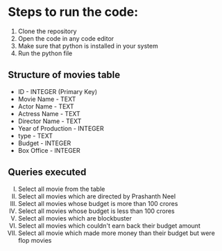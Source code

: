<h1>Steps to run the code:</h1>
<ol type="1">
  <li>Clone the repository</li>
  <li>Open the code in any code editor</li>
  <li>Make sure that python is installed in your system</li>
  <li>Run the python file</li>
 </ol>
 
 
 <h2>Structure of movies table</h2>
 <ul>
  <li>ID - INTEGER (Primary Key)</li>
  <li>Movie Name - TEXT</li>
  <li>Actor Name - TEXT</li>
  <li>Actress Name - TEXT</li>
  <li>Director Name - TEXT</li>
  <li>Year of Production - INTEGER</li>
  <li>type - TEXT</li>
  <li>Budget - INTEGER</li>
  <li>Box Office - INTEGER</li>
  </ul>
  
<h2>Queries executed</h2>
 <ol type="I">
  <li>Select all movie from the table</li>
  <li>Select all movies which are directed by Prashanth Neel</li>
  <li>Select all movies whose budget is more than 100 crores</li>
  <li>Select all movies whose budget is less than 100 crores</li>
  <li>Select all movies which are blockbuster</li>
  <li>Select all movies which couldn't earn back their budget amount</li>
  <li>Select all movie which made more money than their budget but were flop movies</li>
 </ol>
